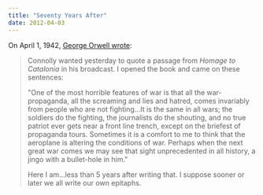 ```yaml
---
title: "Seventy Years After"
date: 2012-04-03
---
```

On April 1, 1942, <a href="http://orwelldiaries.wordpress.com/2012/04/01/1-4-42/">George Orwell wrote</a>:
<blockquote>Connolly wanted yesterday to quote a passage from <em>Homage to Catalonia </em>in his broadcast. I opened the book and came on these sentences:

"One of the most horrible features of war is that all the war-propaganda, all the screaming and lies and hatred, comes invariably from people who are not fighting…It is the same in all wars; the soldiers do the fighting, the journalists do the shouting, and no true patriot ever gets near a front line trench, except on the briefest of propaganda tours. Sometimes it is a comfort to me to think that the aeroplane is altering the conditions of war. Perhaps when the next great war comes we may see that sight unprecedented in all history, a jingo with a bullet-hole in him."

Here I am…less than 5 years after writing that. I suppose sooner or later we all write our own epitaphs.</blockquote>
